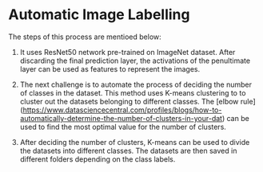 # Automatic Image Labelling

The steps of this process are mentioed below:

1. It uses ResNet50 network pre-trained on ImageNet dataset. 
After discarding the final prediction layer, the activations of the penultimate layer can be used as features to represent the images.

2. The next challenge is to automate the process of deciding the number of classes in the dataset. 
This method uses K-means clustering to to cluster out the datasets belonging to different classes. 
The [elbow rule] (https://www.datasciencecentral.com/profiles/blogs/how-to-automatically-determine-the-number-of-clusters-in-your-dat) can be used to find the most optimal value for the number of clusters. 

3. After deciding the number of clusters, K-means can be used to divide the datasets into different
classes. The datasets are then saved in different folders depending on the class labels.
